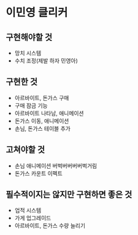 # 이민영 클리커


## 구현해야할 것
 * 망치 시스템
 * 수치 조정(제발 하자 민영아)

## 구현한 것
 * 아르바이트, 돈가스 구매
 * 구매 잠금 기능
 * 아르바이트 나타남, 애니메이션
 * 돈가스 이동, 애니메이션
 * 손님, 돈가스 테이블 추가

## 고쳐야할 것
 * 손님 애니메이션 버벅버버버버벅거림
 * 돈가스 카운트 이펙트

## 필수적이지는 않지만 구현하면 좋은 것
 * 업적 시스템
 * 가게 업그레이드
 * 아르바이트, 돈가스 수량 늘리기